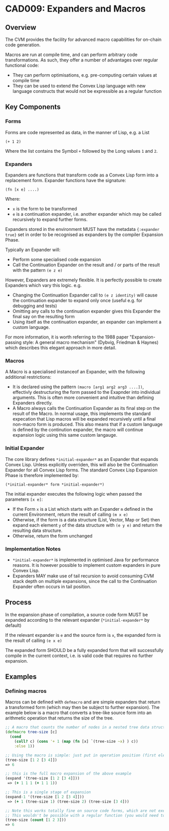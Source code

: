 # CAD009: Expanders and Macros

## Overview

The CVM provides the facility for advanced macro capabilities for on-chain code generation.

Macros are run at compile time, and can perform arbitrary code transformations. As such, they offer a number of advantages over regular functional code:

- They can perform optimisations, e.g. pre-computing certain values at compile time
- They can be used to extend the Convex Lisp language with new language constructs that would not be expressible as a regular function


## Key Components

### Forms

Forms are code represented as data, in the manner of Lisp, e.g. a List

`(+ 1 2)`

Where the list contains the Symbol `+` followed by the Long values `1` and `2`.

### Expanders

Expanders are functions that transform code as a Convex Lisp form into a replacement form. Expander functions have the signature:

`(fn [x e] ....)`

Where:
- `x` is the form to be transformed
- `e` is a continuation expander, i.e. another expander which may be called recursively to expand further forms.

Expanders stored in the environment MUST have the metadata `{:expander true}` set in order to be recognised as expanders by the compiler Expansion Phase.

Typically an Expander will:
- Perform some specialised code expansion
- Call the Continuation Expander on the result and / or parts of the result with the pattern `(e z e)`

However, Expanders are extremely flexible. It is perfectly possible to create Expanders which vary this logic. e.g.

- Changing the Continuation Expander call to `(e z identity)` will cause the continuation expander to expand only once (useful e.g. for debugging and tests)
- Omitting any calls to the continuation expander gives this Expander the final say on the resulting form
- Using itself as the continuation expander, an expander can implement a custom language.

For more information, it is worth referring to the 1988 paper "Expansion-passing style: A general macro mechanism" (Dybvig, Friedman & Haynes) which describes this elegant approach in more detail.

### Macros

A Macro is a specialised instanceof an Expander, with the following additional restrictions:

- It is declared using the pattern `(macro [arg1 arg2 arg3 ....])`, effectivly destructuring the form passed to the Exapnder into individual arguments. This is often more convenient and intuitive than defining Expanders directly.
- A Macro always calls the Continuation Expander as its final step on the result of the Macro. In normal usage, this implements the standard expecation that Lisp macros will be expanded recursively until a final non-macro form is produced. This also means that if a custom language is defined by the continution expander, the macro will continue expansion logic using this same custom langauge.

### Initial Expander

The core library defines `*initial-expander*` as an Expander that expands Convex Lisp. Unless explicitly overriden, this will also be the Continuation Expander for all Convex Lisp forms. The standard Convex Lisp Expansion Phase is therefore implemented by:

`(*initial-expander* form *initial-expander*)`

The initial expander executes the following logic when passed the parameters `[x e]`:

- If the Form `x` is a List which starts with an Expander `m` defined in the current Environment, return the result of calling `(m x e)`
- Otherwise, if the form is a data structure (List, Vector, Map or Set) then expand each element `y` of the data structure with `(e y e)` and return the resulting data structure.
- Otherwise, return the form unchanged

### Implementation Notes

- `*initial-expander*` is implemented in optimised Java for performance reasons. It is however possible to implement custom expanders in pure Convex Lisp.
- Expanders MAY make use of tail recursion to avoid consuming CVM stack depth on multiple expansions, since the call to the Continuation Expander often occurs in tail position.

## Process

In the expansion phase of compilation, a source code form MUST be expanded according to the relevant expander (`*initial-expander*` by default)

If the relevant expander is `e` and the source form is `x`, the expanded form is the result of calling `(e x e)`

The expanded form SHOULD be a fully expanded form that will successfully compile in the current context, i.e. is valid code that requires no further expansion.   

## Examples

### Defining macros

Macros can be defined with `defmacro` and are simple expanders that return a transformed form (which may then be subject to further expansion). The example below is a macro that converts a tree-like source form into an arithmetic operation that returns the size of the tree.

```clojure
;; A macro that counts the number of nodes in a nested tree data structure (including the parent)
(defmacro tree-size [c]
  (cond
    (coll? c) (cons '+ 1 (map (fn [x] `(tree-size ~x) ) c))
    :else 1))

;; Using the macro is simple: just put in operation position (first element of list)
(tree-size [1 2 [3 4]])
=> 6

;; this is the full macro expansion of the above example
(expand '(tree-size [1 2 [3 4]]))
 => (+ 1 1 1 (+ 1 1 1))

;; This is a single stage of expansion
(expand-1 '(tree-size [1 2 [3 4]]))
 => (+ 1 (tree-size 1) (tree-size 2) (tree-size [3 4]))

;; Note this works totally fine on source code forms, which are not executed.
;; This wouldn't be possible with a regular function (you would need to quote the source code)
(tree-size (count [1 2 3]))
=> 6
```





